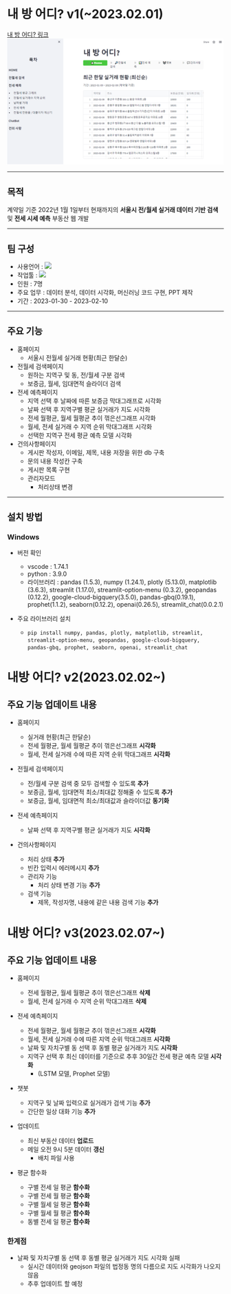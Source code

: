 # 내 방 어디? v1(~2023.02.01)
[내 방 어디? 링크](https://tkfk418-project1-app-xgbcty.streamlit.app/)
![screensh](image/homepage.PNG)
***

## 목적
계약일 기준 2022년 1월 1일부터 현재까지의 **서울시 전/월세 실거래 데이터 기반 검색** 및 **전세 시세 예측** 부동산 웹 개발
***

## 팀 구성
- 사용언어 : <img src="https://img.shields.io/badge/Python-3776AB?style=flat&logo=Python&logoColor=white">
- 작업툴 : <img src="https://img.shields.io/badge/VS%20Code-007ACC?style=flat&logo=Visual%20Studio%20Code&logoColor=white">
- 인원 : 7명
- 주요 업무 : 데이터 분석, 데이터 시각화, 머신러닝 코드 구현, PPT 제작
- 기간 : 2023-01-30 - 2023-02-10
***

## 주요 기능
- 홈페이지
    - 서울시 전월세 실거래 현황(최근 한달순)
- 전월세 검색페이지
    - 원하는 지역구 및 동, 전/월세 구분 검색
    - 보증금, 월세, 임대면적 슬라이더 검색
- 전세 예측페이지
    - 지역 선택 후 날짜에 따른 보증금 막대그래프로 시각화
    - 날짜 선택 후 지역구별 평균 실거래가 지도 시각화
    - 전세 월평균, 월세 월평균 추이 꺾은선그래프 시각화
    - 월세, 전세 실거래 수 지역 순위 막대그래프 시각화
    - 선택한 지역구 전세 평균 예측 모델 시각화
- 건의사항페이지
    - 게시판 작성자, 이메일, 제목, 내용 저장을 위한 db 구축
    - 문의 내용 작성칸 구축
    - 게시판 목록 구현
    - 관리자모드
        - 처리상태 변경
***

## 설치 방법
### Windows
+ 버전 확인 
    - vscode : 1.74.1
    - python : 3.9.0
    - 라이브러리 :  pandas (1.5.3), numpy (1.24.1), plotly (5.13.0), matplotlib (3.6.3), streamlit (1.17.0), streamlit-option-menu (0.3.2), geopandas (0.12.2), google-cloud-bigquery(3.5.0), pandas-gbq(0.19.1), prophet(1.1.2), seaborn(0.12.2), openai(0.26.5), streamlit_chat(0.0.2.1)

+ 주요 라이브러리 설치
    - `pip install numpy, pandas, plotly, matplotlib, streamlit, streamlit-option-menu, geopandas, google-cloud-bigquery, pandas-gbq, prophet, seaborn, openai, streamlit_chat`

# 내방 어디? v2(2023.02.02~)

## 주요 기능 업데이트 내용
- 홈페이지
    - 실거래 현황(최근 한달순)
    - 전세 월평균, 월세 월평균 추이 꺾은선그래프 **시각화**
    - 월세, 전세 실거래 수에 따른 지역 순위 막대그래프 **시각화**
- 전월세 검색페이지
    - 전/월세 구분 검색 중 모두 검색할 수 있도록 **추가**
    - 보증금, 월세, 임대면적 최소/최대값 정해줄 수 있도록 **추가**
    - 보증금, 월세, 임대면적 최소/최대값과 슬라이더값 **동기화**

- 전세 예측페이지
    - 날짜 선택 후 지역구별 평균 실거래가 지도 **시각화**

- 건의사항페이지
    - 처리 상태 **추가**
    - 빈칸 입력시 에러메시지 **추가**
    - 관리자 기능
        - 처리 상태 변경 기능 **추가**
    - 검색 기능
        - 제목, 작성자명, 내용에 같은 내용 검색 기능 **추가**
        
# 내방 어디? v3(2023.02.07~)

## 주요 기능 업데이트 내용
- 홈페이지
    - 전세 월평균, 월세 월평균 추이 꺾은선그래프 **삭제**
    - 월세, 전세 실거래 수 지역 순위 막대그래프 **삭제**

- 전세 예측페이지
    - 전세 월평균, 월세 월평균 추이 꺾은선그래프 **시각화**
    - 월세, 전세 실거래 수에 따른 지역 순위 막대그래프 **시각화**
    - 날짜 및 자치구별 동 선택 후 동별 평균 실거래가 지도 **시각화**
    - 지역구 선택 후 최신 데이터를 기준으로 추후 30일간 전세 평균 예측 모델 **시각화**
      - (LSTM 모델, Prophet 모델)
- 챗봇 
    - 지역구 및 날짜 입력으로 실거래가 검색 기능 **추가**
    - 간단한 일상 대화 기능 **추가**
- 업데이트
    - 최신 부동산 데이터 **업로드**
    - 메일 오전 9시 5분 데이터 **갱신**
        - 배치 파일 사용
- 평균 함수화
    - 구별 전세 일 평균 **함수화**
    - 구별 전세 월 평균 **함수화**
    - 구별 월세 일 평균 **함수화**
    - 구별 월세 월 평균 **함수화**
    - 동별 전세 일 평균 **함수화**

### 한계점
- 날짜 및 자치구별 동 선택 후 동별 평균 실거래가 지도 시각화 실패
  - 실시간 데이터와 geojson 파일의 법정동 명의 다름으로 지도 시각화가 나오지 않음
  - 추후 업데이트 할 예정